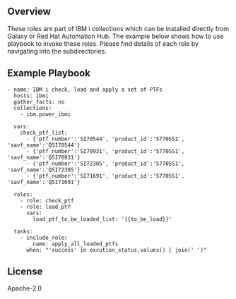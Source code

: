 Overview
--------
These roles are part of IBM i collections which can be installed directly from Galaxy or Red Hat Automation Hub.
The example below shows how to use playbook to invoke these roles. Please find details of each role by navigating into the subdirectories.  


Example Playbook
----------------
```
- name: IBM i check, load and apply a set of PTFs
  hosts: ibmi
  gather_facts: no
  collections:
    - ibm.power_ibmi

  vars:
    check_ptf_list:
      - {'ptf_number':'SI70544', 'product_id':'5770SS1', 'savf_name':'QSI70544'}
      - {'ptf_number':'SI70931', 'product_id':'5770SS1', 'savf_name':'QSI70931'}
      - {'ptf_number':'SI72305', 'product_id':'5770SS1', 'savf_name':'QSI72305'}
      - {'ptf_number':'SI71691', 'product_id':'5770SS1', 'savf_name':'QSI71691'}
    
  roles:
    - role: check_ptf
    - role: load_ptf
      vars: 
        load_ptf_to_be_loaded_list: '{{to_be_load}}'
  
  tasks:
    - include_role:
        name: apply_all_loaded_ptfs
      when: "'success' in excution_status.values() | join(' ')"
```

License
-------

Apache-2.0
